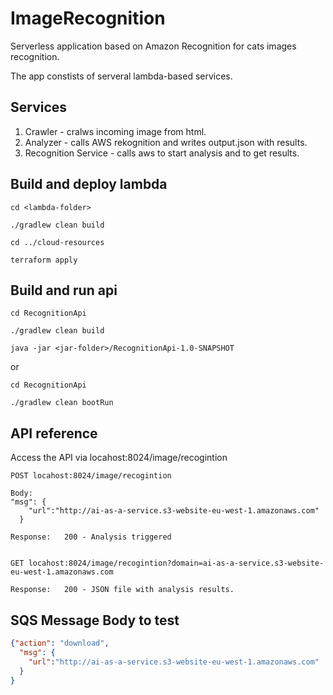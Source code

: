 # ImageRecognition

Serverless application based on Amazon Recognition for cats images recognition.

The app constists of serveral lambda-based services.

## Services

1. Crawler - cralws incoming image from html.
2. Analyzer - calls AWS rekognition and writes output.json with results.
3. Recognition Service - calls aws to start analysis and to get results.

## Build and deploy lambda

```
cd <lambda-folder>

./gradlew clean build

cd ../cloud-resources

terraform apply
```

## Build and run api

```
cd RecognitionApi

./gradlew clean build 

java -jar <jar-folder>/RecognitionApi-1.0-SNAPSHOT
```

or 

```
cd RecognitionApi

./gradlew clean bootRun

```

## API reference
Access the API via locahost:8024/image/recogintion

```
POST locahost:8024/image/recogintion 

Body:
"msg": {
    "url":"http://ai-as-a-service.s3-website-eu-west-1.amazonaws.com"
  }
  
Response:   200 - Analysis triggered


GET locahost:8024/image/recogintion?domain=ai-as-a-service.s3-website-eu-west-1.amazonaws.com 

Response:   200 - JSON file with analysis results.

```



## SQS Message Body to test
```json
{"action": "download",
  "msg": {
    "url":"http://ai-as-a-service.s3-website-eu-west-1.amazonaws.com"
  }
}
```    
